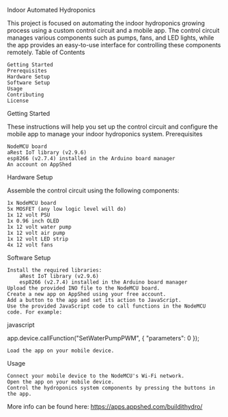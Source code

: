 Indoor Automated Hydroponics

This project is focused on automating the indoor hydroponics growing process using a custom control circuit and a mobile app. The control circuit manages various components such as pumps, fans, and LED lights, while the app provides an easy-to-use interface for controlling these components remotely.
Table of Contents

    Getting Started
    Prerequisites
    Hardware Setup
    Software Setup
    Usage
    Contributing
    License

Getting Started

These instructions will help you set up the control circuit and configure the mobile app to manage your indoor hydroponics system.
Prerequisites

    NodeMCU board
    aRest IoT library (v2.9.6)
    esp8266 (v2.7.4) installed in the Arduino board manager
    An account on AppShed

Hardware Setup

Assemble the control circuit using the following components:

    1x NodeMCU board
    5x MOSFET (any low logic level will do)
    1x 12 volt PSU
    1x 0.96 inch OLED
    1x 12 volt water pump
    1x 12 volt air pump
    1x 12 volt LED strip
    4x 12 volt fans

Software Setup

    Install the required libraries:
        aRest IoT library (v2.9.6)
        esp8266 (v2.7.4) installed in the Arduino board manager
    Upload the provided INO file to the NodeMCU board.
    Create a new app on AppShed using your free account.
    Add a button to the app and set its action to JavaScript.
    Use the provided JavaScript code to call functions in the NodeMCU code. For example:

javascript

app.device.callFunction("SetWaterPumpPWM", { "parameters": 0 });

    Load the app on your mobile device.

Usage

    Connect your mobile device to the NodeMCU's Wi-Fi network.
    Open the app on your mobile device.
    Control the hydroponics system components by pressing the buttons in the app.
    
    
More info can be found here:
https://apps.appshed.com/buildithydro/
